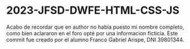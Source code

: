 # 2023-JFSD-DWFE-HTML-CSS-JS
Acabo de recordar que en author no había puesto mi nombre completo, como bien aclararon en el foro opté por una informacion ficticia.
Este commit fue creado por el alumno Franco Gabriel Arispe, DNI 39801344.
